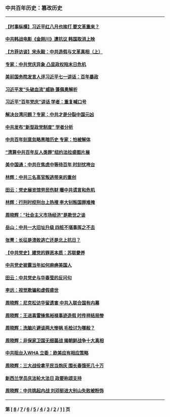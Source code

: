 ### 中共百年历史：篡改历史
---
#### [【时事纵横】习近平红八月也挨打 要文革重来？](../../pages/nf1176115/n13231393.md?09190430) 
#### [中共韩战电影《金刚川》遭抗议 韩国取消上映](../../pages/nf1176115/n13219114.md?09190430) 
#### [【方菲访谈】宋永毅：中共造假与文革真相（上）](../../pages/nf1176115/n13200760.md?09190430) 
#### [专家：中共党庆异象 凸显政权陷末日危机](../../pages/nf1176115/n13067084.md?09190430) 
#### [美前国务院发言人评习近平七一讲话：百年暴政](../../pages/nf1176115/n13066986.md?09190430) 
#### [习近平发“头破血流”威胁 蓬佩奥解析](../../pages/nf1176115/n13063604.md?09190430) 
#### [习近平“百年党庆”讲话 学者：重复喊口号](../../pages/nf1176115/n13061411.md?09190430) 
#### [解决台湾问题？专家：中共才是分裂中国元凶](../../pages/nf1176115/n13060811.md?09190430) 
#### [中共发布“新型政党制度” 学者分析](../../pages/nf1176115/n13056354.md?09190430) 
#### [中共百年刻意忽略黑暗历史 专家：怕被解体](../../pages/nf1176115/n13056056.md?09190430) 
#### [“清算中共百年反人类罪”纽约法拉盛图片展](../../pages/nf1176115/n13052220.md?09190430) 
#### [美中国通：中共在焦虑中等待百年 时刻忧垮台](../../pages/nf1176115/n13048820.md?09190430) 
#### [林辉：中共三名高官叛逃带来的重创](../../pages/nf1176115/n13035206.md?09190430) 
#### [田云：党史展览馆劳民伤财 曝中共谎言和危机](../../pages/nf1176115/n13033900.md?09190430) 
#### [林辉：行刑时绞刑台上热搜 李大钊叛国罪难掩](../../pages/nf1176115/n13031965.md?09190430) 
#### [周晓辉：“社会主义市场经济”是欺世之谈](../../pages/nf1176115/n13024090.md?09190430) 
#### [岳山：中共一大旧址升级 四桩不堪事挥之不去](../../pages/nf1176115/n13021697.md?09190430) 
#### [张菁：长征是溃败逃亡还是北上抗日？](../../pages/nf1176115/n13020585.md?09190430) 
#### [【中共党史】建党的罪恶本质：苏联豢养](../../pages/nf1176115/n13011888.md?09190430) 
#### [中共党史披露当年如何麻痹美国人](../../pages/nf1176115/n12966400.md?09190430) 
#### [田云：中共党史与华春莹的反问句](../../pages/nf1176115/n12765178.md?09190430) 
#### [李远：视觉欺骗和虚假盛世](../../pages/nf1176115/n12993376.md?09190430) 
#### [周晓辉：尼克松访华留遗害 中共入联合国有内幕](../../pages/nf1176115/n12991422.md?09190430) 
#### [周晓辉：王进喜雷锋焦裕禄事迹造假 时传祥结局惨](../../pages/nf1176115/n12985497.md?09190430) 
#### [周晓辉：洗脑片避谈两大惨祸 毛检讨为哪般？](../../pages/nf1176115/n12971285.md?09190430) 
#### [周晓辉：非保家卫国无细菌战 揭朝鲜战争十大真相](../../pages/nf1176115/n12954161.md?09190430) 
#### [中共阻台入WHA 立委：欧美应有相应策略](../../pages/nf1176115/n12939343.md?09190430) 
#### [周晓辉：三大战役拿平民当炮灰 围长春饿死几十万](../../pages/nf1176115/n12934921.md?09190430) 
#### [新西兰学员庆法轮大法日 政要称颂支持](../../pages/nf1176115/n12932715.md?09190430) 
#### [周晓辉：中共挑起内战 刘邓挺进大别山失败被粉饰](../../pages/nf1176115/n12929004.md?09190430) 

---
#### 第 [ [8](./8.md?09190430) / [7](./7.md?09190430) / [6](./6.md?09190430) / [5](./5.md?09190430) / [4](./4.md?09190430) / [3](./3.md?09190430) / [2](./2.md?09190430) / [1](./1.md?09190430) ] 页
